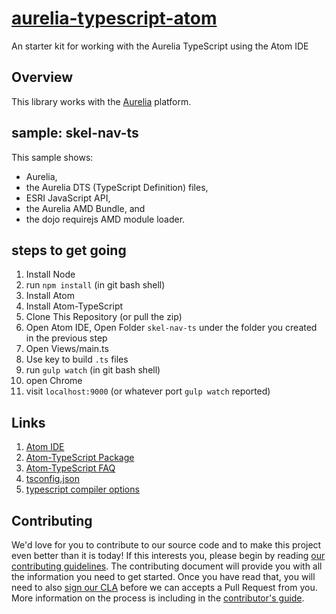 # [aurelia-typescript-atom](https://github.com/cmichaelgraham/aurelia-typescript-atom)

An starter kit for working with the Aurelia TypeScript using the Atom IDE

## Overview

This library works with the [Aurelia](http://www.aurelia.io/) platform.

## sample: skel-nav-ts

This sample shows: 

* Aurelia, 
* the Aurelia DTS (TypeScript Definition) files, 
* ESRI JavaScript API, 
* the Aurelia AMD Bundle, and 
* the dojo requirejs AMD module loader.

## steps to get going

1. Install Node
2. run `npm install` (in git bash shell)
3. Install Atom
2. Install Atom-TypeScript
3. Clone This Repository (or pull the zip)
4. Open Atom IDE, Open Folder `skel-nav-ts` under the folder you created in the previous step
5. Open Views/main.ts
6. Use <F6> key to build `.ts` files
7. run `gulp watch` (in git bash shell)
8. open Chrome
9. visit `localhost:9000` (or whatever port `gulp watch` reported)

## Links

1. [Atom IDE]()
2. [Atom-TypeScript Package](https://github.com/TypeStrong/atom-typescript#atom-typescript)
3. [Atom-TypeScript FAQ](https://github.com/TypeStrong/atom-typescript/blob/master/docs/faq.md)
3. [tsconfig.json](https://github.com/TypeStrong/atom-typescript/blob/master/docs/tsconfig.md)
4. [typescript compiler options](https://github.com/TypeStrong/atom-typescript/blob/e2fa67c4715189b71430f766ed9a92d9fb3255f9/lib/main/tsconfig/tsconfig.ts#L8-L35)

## Contributing

We'd love for you to contribute to our source code and to make this project even better than it is today! If this interests you, please begin by reading [our contributing guidelines](https://github.com/DurandalProject/about/blob/master/CONTRIBUTING.md). The contributing document will provide you with all the information you need to get started. Once you have read that, you will need to also [sign our CLA](http://goo.gl/forms/dI8QDDSyKR) before we can accepts a Pull Request from you. More information on the process is including in the [contributor's guide](https://github.com/DurandalProject/about/blob/master/CONTRIBUTING.md).
